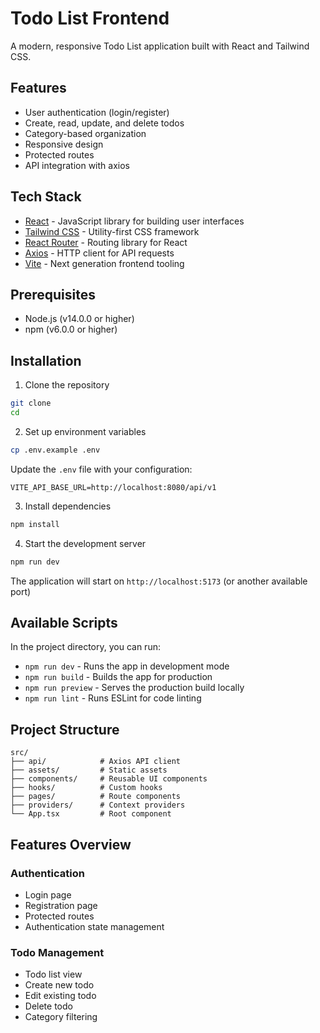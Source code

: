 # Todo List Frontend

A modern, responsive Todo List application built with React and Tailwind CSS.

## Features

- User authentication (login/register)
- Create, read, update, and delete todos
- Category-based organization
- Responsive design
- Protected routes
- API integration with axios

## Tech Stack

- [React](https://reactjs.org/) - JavaScript library for building user interfaces
- [Tailwind CSS](https://tailwindcss.com/) - Utility-first CSS framework
- [React Router](https://reactrouter.com/) - Routing library for React
- [Axios](https://axios-http.com/) - HTTP client for API requests
- [Vite](https://vitejs.dev/) - Next generation frontend tooling

## Prerequisites

- Node.js (v14.0.0 or higher)
- npm (v6.0.0 or higher)

## Installation

1. Clone the repository

```bash
git clone
cd
```

2. Set up environment variables

```bash
cp .env.example .env
```

Update the `.env` file with your configuration:

```
VITE_API_BASE_URL=http://localhost:8080/api/v1
```

3. Install dependencies

```bash
npm install
```

4. Start the development server

```bash
npm run dev
```

The application will start on `http://localhost:5173` (or another available port)

## Available Scripts

In the project directory, you can run:

- `npm run dev` - Runs the app in development mode
- `npm run build` - Builds the app for production
- `npm run preview` - Serves the production build locally
- `npm run lint` - Runs ESLint for code linting

## Project Structure

```
src/
├── api/            # Axios API client
├── assets/         # Static assets
├── components/     # Reusable UI components
├── hooks/          # Custom hooks
├── pages/          # Route components
├── providers/      # Context providers
└── App.tsx         # Root component
```

## Features Overview

### Authentication

- Login page
- Registration page
- Protected routes
- Authentication state management

### Todo Management

- Todo list view
- Create new todo
- Edit existing todo
- Delete todo
- Category filtering
